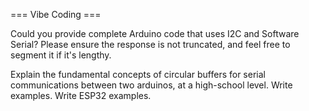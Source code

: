 === Vibe Coding ===
<p>
  Could you provide complete Arduino code that uses I2C and Software Serial? Please ensure the response is not truncated, and feel free to segment it if it's lengthy.
</p>
<p>
  Explain the fundamental concepts of circular buffers for serial communications between two arduinos, at a  high-school level. Write examples. Write ESP32 examples.
</p>

